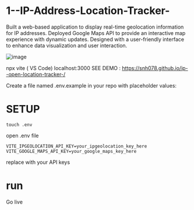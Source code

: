 # 1--IP-Address-Location-Tracker-

Built a web-based application to display real-time geolocation information for IP addresses. Deployed Google Maps API to provide an interactive map experience with dynamic updates. Designed with a user-friendly interface to enhance data visualization and user interaction. 

![image](https://github.com/user-attachments/assets/941b9049-2e39-4874-819b-b8483e250a05)

npx vite ( VS Code)
localhost:3000
SEE DEMO : https://snh078.github.io/ip--open-location-tracker-/

Create a file named .env.example in your repo with placeholder values:

# SETUP
```
touch .env
```
open .env file 
```
VITE_IPGEOLOCATION_API_KEY=your_ipgeolocation_key_here
VITE_GOOGLE_MAPS_API_KEY=your_google_maps_key_here
```
 replace with your API keys 

# run
Go live 

